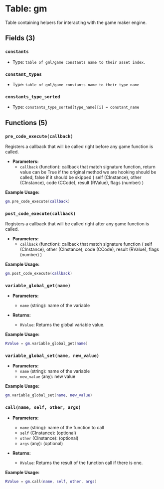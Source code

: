 # Table: gm

Table containing helpers for interacting with the game maker engine.

## Fields (3)

### `constants`

- Type: `table of gml/game constants name to their asset index.`

### `constant_types`

- Type: `table of gml/game constants name to their type name`

### `constants_type_sorted`

- Type: `constants_type_sorted[type_name][i] = constant_name`

## Functions (5)

### `pre_code_execute(callback)`

Registers a callback that will be called right before any game function is called.

- **Parameters:**
  - `callback` (function): callback that match signature function, return value can be True if the original method we are hooking should be called, false if it should be skipped ( self (CInstance), other (CInstance), code (CCode), result (RValue), flags (number) )

**Example Usage:**
```lua
gm.pre_code_execute(callback)
```

### `post_code_execute(callback)`

Registers a callback that will be called right after any game function is called.

- **Parameters:**
  - `callback` (function): callback that match signature function ( self (CInstance), other (CInstance), code (CCode), result (RValue), flags (number) )

**Example Usage:**
```lua
gm.post_code_execute(callback)
```

### `variable_global_get(name)`

- **Parameters:**
  - `name` (string): name of the variable

- **Returns:**
  - `RValue`: Returns the global variable value.

**Example Usage:**
```lua
RValue = gm.variable_global_get(name)
```

### `variable_global_set(name, new_value)`

- **Parameters:**
  - `name` (string): name of the variable
  - `new_value` (any): new value

**Example Usage:**
```lua
gm.variable_global_set(name, new_value)
```

### `call(name, self, other, args)`

- **Parameters:**
  - `name` (string): name of the function to call
  - `self` (CInstance): (optional)
  - `other` (CInstance): (optional)
  - `args` (any): (optional)

- **Returns:**
  - `RValue`: Returns the result of the function call if there is one.

**Example Usage:**
```lua
RValue = gm.call(name, self, other, args)
```


